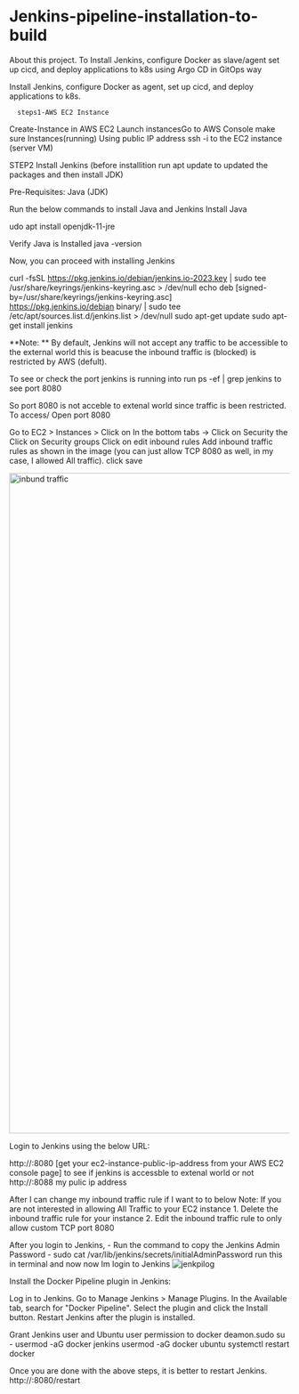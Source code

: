 
# Jenkins-pipeline-installation-to-build
About this project. To Install Jenkins, configure Docker as slave/agent set up cicd, and deploy applications to k8s using Argo CD in GitOps way

Install Jenkins, configure Docker as agent, set up cicd, and deploy applications to k8s.

      steps1-AWS EC2 Instance
Create-Instance in AWS EC2
Launch instancesGo 
to AWS Console
make sure Instances(running)
Using public IP address ssh -i to the EC2 instance (server VM)

STEP2 Install Jenkins (before installition run apt update to updated the packages and then install JDK)

Pre-Requisites:
Java (JDK)

Run the below commands to install Java and Jenkins
Install Java

udo apt install openjdk-11-jre

Verify Java is Installed
java -version

Now, you can proceed with installing Jenkins

curl -fsSL https://pkg.jenkins.io/debian/jenkins.io-2023.key | sudo tee \
  /usr/share/keyrings/jenkins-keyring.asc > /dev/null
echo deb [signed-by=/usr/share/keyrings/jenkins-keyring.asc] \
  https://pkg.jenkins.io/debian binary/ | sudo tee \
  /etc/apt/sources.list.d/jenkins.list > /dev/null
sudo apt-get update
sudo apt-get install jenkins

**Note: ** By default, Jenkins will not accept any traffic to be accessible to the external world this is beacuse the inbound traffic is (blocked) is restricted by AWS (defult).

To see or check the port jenkins is running into 
run  ps -ef | grep jenkins      to see port 8080

So port 8080 is not acceble to extenal world since traffic is been restricted.
To access/ Open port 8080 

Go to EC2 > Instances > Click on
In the bottom tabs -> Click on Security
the Click on Security groups
Click on edit inbound rules
Add inbound traffic rules as shown in the image (you can just allow TCP 8080 as well, in my case, I allowed All traffic). click save



<img width="1187" alt="inbund traffic" src="https://github.com/hannahmaina/Jenkins-pipeline-installation-to-build/assets/112791368/04843d6b-e5d6-4d47-87e5-21f334784ea9"> 

Login to Jenkins using the below URL:

http://:8080 [get your ec2-instance-public-ip-address from your AWS EC2 console page] to see if jenkins is accessble to extenal world or not
http://:8088 my pulic ip address


After I can change my inbound traffic rule if I want to to below
Note: If you are not interested in allowing All Traffic to your EC2 instance 1. Delete the inbound traffic rule for your instance 2. Edit the inbound traffic rule to only allow custom TCP port 8080

After you login to Jenkins, - Run the command to copy the Jenkins Admin Password - sudo cat /var/lib/jenkins/secrets/initialAdminPassword run this in terminal and now  now Im login to Jenkins
![jenkpilog](https://github.com/hannahmaina/Jenkins-pipeline-installation-to-build/assets/112791368/5af0fafc-b05e-41a9-bfcf-da839b56a910)

Install the Docker Pipeline plugin in Jenkins:

Log in to Jenkins.
Go to Manage Jenkins > Manage Plugins.
In the Available tab, search for "Docker Pipeline".
Select the plugin and click the Install button.
Restart Jenkins after the plugin is installed.

Grant Jenkins user and Ubuntu user permission to docker deamon.sudo su - 
usermod -aG docker jenkins
usermod -aG docker ubuntu
systemctl restart docker

Once you are done with the above steps, it is better to restart Jenkins.
http://<ec2-instance-public-ip>:8080/restart













